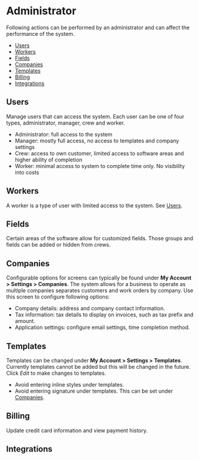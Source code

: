 # Administrator

Following actions can be performed by an administrator and can affect the performance of the system.

- [Users](#users)
- [Workers](#workers)
- [Fields](#fields)
- [Companies](#companies)
- [Templates](#templates)
- [Billing](#billing)
- [Integrations](#integrations)

## Users

Manage users that can access the system. Each user can be one of four types, administrator, manager, crew and worker. 

- Administrator: full access to the system
- Manager: mostly full access, no access to templates and company settings
- Crew: access to own customer, limited access to software areas and higher ability of completion
- Worker: minimal access to system to complete time only. No visibility into costs

## Workers

A worker is a type of user with limited access to the system. See [Users](#users).

## Fields

Certain areas of the software allow for customized fields. Those groups and fields can be added or hidden from crews.

## Companies

Configurable options for screens can typically be found under **My Account > Settings > Companies**. The system allows for a business to operate as multiple companies separates customers and work orders by company. Use this screen to configure following options:

- Company details: address and company contact information.
- Tax information: tax details to display on invoices, such as tax prefix and amount.
- Application settings: configure email settings, time completion method.

## Templates
Templates can be changed under **My Account > Settings > Templates**. Currently templates cannot be added but this will be changed in the future. Click *Edit* to make changes to templates. 

- Avoid entering inline styles under templates.
- Avoid entering signature under templates. This can be set under [Companies](#companies).

## Billing

Update credit card information and view payment history.

## Integrations

